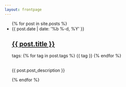 ```yaml
---
layout: frontpage
---
```


<ul class="post-list">
  {% for post in site.posts %}
  <li class="post-list-li">
    <span class="post-date">{{ post.date | date: '%b %-d, %Y' }}</span>
    <h2 class="post-title">
      <a href="{{ post.url }}">
        {{ post.title }}
      </a>
    </h2>
    <span class="tag-list">
      tags: 
      {% for tag in post.tags %}
        <a>{{ tag }}</a> 
      {% endfor %}
    </span>
    <p><br>
    {{ post.post_description }}
    </p>
  </li>
  {% endfor %}
</ul>
